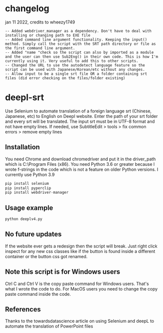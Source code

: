 # changelog
jan 11 2022, credits to wheezy1749
```
-- Added webdriver_manager as a dependency. Don't have to deal with installing or changing path to EXE file
-- Added command line argument functionality. Keeping the input() method. Simply call the script with the SRT path directory or file as the first command line argument.
-- Added "name "check so the script can also by imported as a module and the user can then use Sub2Eng() in their own code. This is how I'm currently using it. Very useful to add this to other scripts.
-- Changed the URL to use the autodetect language feature so the script can be used with Japanese/Korean/etc without any changes.
-- Allow input to be a single srt file OR a folder containing srt files (did error checking on the files/folder existing)
```

# deepl-srt
Use Selenium to automate translation of a foreign language srt (Chinese, Japanese, etc) to English on Deepl website. Enter the path of your srt folder and every srt will be translated.
The input srt must be in UTF-8 format and not have empty lines. If needed, use SubtitleEdit > tools > fix common errors > remove empty lines

## Installation

You need Chrome and download chromedriver and put it in the driver_path which is C:\Program Files (x86).
You need Python 3.6 or greater because I wrote f-strings in the code which is not a feature on older Python versions. I currently use Python 3.9 
```python
pip install selenium
pip install pyperclip
pip install webdriver-manager
```

## Usage example
```python
python deeplv4.py
```

## No future updates
If the website ever gets a redesign then the script will break. Just right click inspect for any new css classes like if the button is found inside a different container or the button css got renamed.

## Note this script is for Windows users
Ctrl C and Ctrl V is the copy paste command for Windows users. That's what I wrote the code to do. For MacOS users you need to change the copy paste command inside the code.

## References
Thanks to the towardsdatascience article on using Selenium and deepL to automate the translation of PowerPoint files

